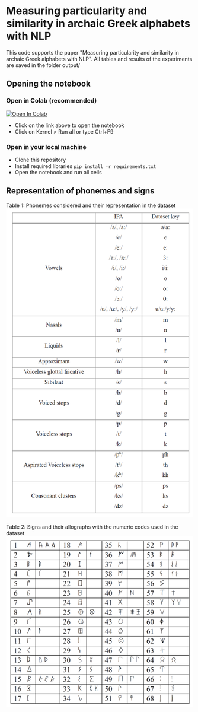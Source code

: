 # Measuring particularity and similarity in archaic Greek alphabets with NLP 

This code supports the paper "Measuring particularity and similarity in archaic Greek alphabets with NLP". 
All tables and results of the experiments are saved in the folder output/

## Opening the notebook

### Open in Colab (recommended)

[![Open In Colab](https://colab.research.google.com/assets/colab-badge.svg)](https://colab.research.google.com/github/nea23/greek_alphabets_tf-idf/blob/main/experiments.ipynb)

- Click on the link above to open the notebook
- Click on Kernel > Run all or type Ctrl+F9

### Open in your local machine
- Clone this repository
- Install required libraries `pip install -r requirements.txt`
- Open the notebook and run all cells

## Representation of phonemes and signs
Table 1: Phonemes considered and their representation in the dataset
![Phonemes considered and their representation in the dataset](data\phonemes_table.png)


Table 2: Signs and their allographs with the numeric codes used in the dataset
![Signs and their allographs with the numeric codes used in the dataset](data\graphemes_table.png)